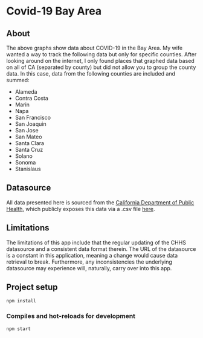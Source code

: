 # Covid-19 Bay Area

## About

The above graphs show data about COVID-19 in the Bay Area. My wife
wanted a way to track the following data but only for specific counties.
After looking around on the internet, I only found places that graphed
data based on all of CA (separated by county) but did not allow you to
group the county data. In this case, data from the following counties
are included and summed:

- Alameda
- Contra Costa
- Marin
- Napa
- San Francisco
- San Joaquin
- San Jose
- San Mateo
- Santa Clara
- Santa Cruz
- Solano
- Sonoma
- Stanislaus

## Datasource

All data presented here is sourced from the [California Department of Public Health](https://data.chhs.ca.gov/dataset/california-covid-19-hospital-data-and-case-statistics"), which publicly exposes this data via a .csv file [here](https://data.chhs.ca.gov/dataset/6882c390-b2d7-4b9a-aefa-2068cee63e47/resource/6cd8d424-dfaa-4bdd-9410-a3d656e1176e/download/covid19data.csv).

## Limitations

The limitations of this app include that the regular updating of the CHHS datasource and a consistent data format therein. The URL of the datasource is a constant in this application, meaning a change would cause data retrieval to break. Furthermore, any inconsistencies the underlying datasource may experience will, naturally, carry over into this app.

## Project setup

```
npm install
```

### Compiles and hot-reloads for development

```
npm start
```
